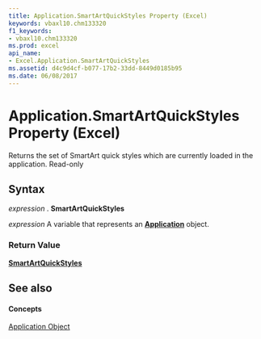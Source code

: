 ```yaml
---
title: Application.SmartArtQuickStyles Property (Excel)
keywords: vbaxl10.chm133320
f1_keywords:
- vbaxl10.chm133320
ms.prod: excel
api_name:
- Excel.Application.SmartArtQuickStyles
ms.assetid: d4c9d4cf-b077-17b2-33dd-8449d0185b95
ms.date: 06/08/2017
---
```



# Application.SmartArtQuickStyles Property (Excel)

Returns the set of SmartArt quick styles which are currently loaded in the application. Read-only


## Syntax

 _expression_ . **SmartArtQuickStyles**

 _expression_ A variable that represents an **[Application](Excel.Application(objec).md)** object.


### Return Value

 **[SmartArtQuickStyles](http://msdn.microsoft.com/library/d488ac12-160b-c518-2b56-cc0a3a45c6b7%28Office.15%29.aspx)**


## See also


#### Concepts


[Application Object](Excel.Application(objec).md)

